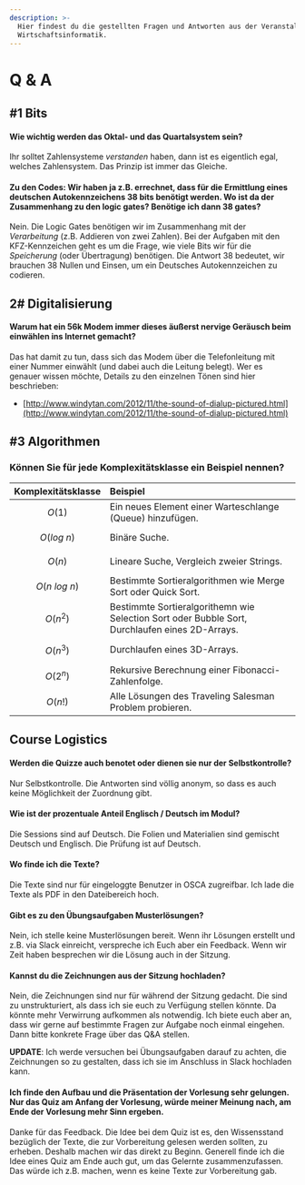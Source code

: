 ```yaml
---
description: >-
  Hier findest du die gestellten Fragen und Antworten aus der Veranstaltung
  Wirtschaftsinformatik.
---
```


# Q & A

## \#1 Bits

#### Wie wichtig werden das Oktal- und das Quartalsystem sein?

Ihr solltet Zahlensysteme _verstanden_ haben, dann ist es eigentlich egal, welches Zahlensystem. Das Prinzip ist immer das Gleiche.

#### Zu den Codes: Wir haben ja z.B. errechnet, dass für die Ermittlung eines deutschen Autokennzeichens 38 bits benötigt werden. Wo ist da der Zusammenhang zu den logic gates? Benötige ich dann 38 gates?

Nein. Die Logic Gates benötigen wir im Zusammenhang mit der _Verarbeitung_ \(z.B. Addieren von zwei Zahlen\). Bei der Aufgaben mit den KFZ-Kennzeichen geht es um die Frage, wie viele Bits wir für die _Speicherung_ \(oder Übertragung\) benötigen. Die Antwort 38 bedeutet, wir brauchen 38 Nullen und Einsen, um ein Deutsches Autokennzeichen zu codieren.

## 2\# Digitalisierung

#### Warum hat ein 56k Modem immer dieses äußerst nervige Geräusch beim einwählen ins Internet gemacht?

Das hat damit zu tun, dass sich das Modem über die Telefonleitung mit einer Nummer einwählt \(und dabei auch die Leitung belegt\). Wer es genauer wissen möchte, Details zu den einzelnen Tönen sind hier beschrieben:

* [http://www.windytan.com/2012/11/the-sound-of-dialup-pictured.html](http://www.windytan.com/2012/11/the-sound-of-dialup-pictured.html)

## \#3 Algorithmen

### Können Sie für jede Komplexitätsklasse ein Beispiel nennen?

| Komplexitätsklasse | Beispiel |
| :--- | :--- |
| $$O(1)$$  | Ein neues Element einer Warteschlange \(Queue\) hinzufügen. |
| $$O(log~n)$$  | Binäre Suche. |
| $$O(n)$$  | Lineare Suche, Vergleich zweier Strings. |
| $$O(n~log~n)$$  | Bestimmte Sortieralgorithmen wie Merge Sort oder Quick Sort. |
| $$O(n^2)$$  | Bestimmte Sortieralgorithemn wie Selection Sort oder Bubble Sort, Durchlaufen eines 2D-Arrays. |
| $$O(n^3)$$  | Durchlaufen eines 3D-Arrays. |
| $$O(2^n)$$  | Rekursive Berechnung einer Fibonacci-Zahlenfolge. |
| $$O(n!)$$  | Alle Lösungen des Traveling Salesman Problem probieren. |

## Course Logistics

#### Werden die Quizze auch benotet oder dienen sie nur der Selbstkontrolle?

Nur Selbstkontrolle. Die Antworten sind völlig anonym, so dass es auch keine Möglichkeit der Zuordnung gibt.

#### Wie ist der prozentuale Anteil Englisch / Deutsch im Modul?

Die Sessions sind auf Deutsch. Die Folien und Materialien sind gemischt Deutsch und Englisch. Die Prüfung ist auf Deutsch.

#### Wo finde ich die Texte?

Die Texte sind nur für eingeloggte Benutzer in OSCA zugreifbar. Ich lade die Texte als PDF in den Dateibereich hoch.

#### Gibt es zu den Übungsaufgaben Musterlösungen?

Nein, ich stelle keine Musterlösungen bereit. Wenn ihr Lösungen erstellt und z.B. via Slack einreicht, verspreche ich Euch aber ein Feedback. Wenn wir Zeit haben besprechen wir die Lösung auch in der Sitzung.

#### Kannst du die Zeichnungen aus der Sitzung hochladen?

Nein, die Zeichnungen sind nur für während der Sitzung gedacht. Die sind zu unstrukturiert, als dass ich sie euch zu Verfügung stellen könnte. Da könnte mehr Verwirrung aufkommen als notwendig. Ich biete euch aber an, dass wir gerne auf bestimmte Fragen zur Aufgabe noch einmal eingehen. Dann bitte konkrete Frage über das Q&A stellen.

**UPDATE**: Ich werde versuchen bei Übungsaufgaben darauf zu achten, die Zeichnungen so zu gestalten, dass ich sie im Anschluss in Slack hochladen kann.

#### Ich finde den Aufbau und die Präsentation der Vorlesung sehr gelungen. Nur das Quiz am Anfang der Vorlesung, würde meiner Meinung nach, am Ende der Vorlesung mehr Sinn ergeben.

Danke für das Feedback. Die Idee bei dem Quiz ist es, den Wissensstand bezüglich der Texte, die zur Vorbereitung gelesen werden sollten, zu erheben. Deshalb machen wir das direkt zu Beginn. Generell finde ich die Idee eines Quiz am Ende auch gut, um das Gelernte zusammenzufassen. Das würde ich z.B. machen, wenn es keine Texte zur Vorbereitung gab.

